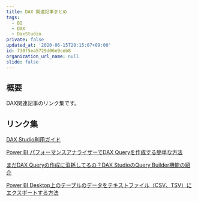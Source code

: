 ```yaml
---
title: DAX 関連記事まとめ
tags:
  - BI
  - DAX
  - DaxStudio
private: false
updated_at: '2020-06-15T20:15:07+09:00'
id: 730f5ea5729d06e9ceb8
organization_url_name: null
slide: false
---
```

## 概要
DAX関連記事のリンク集です。

## リンク集

[DAX Studio利用ガイド](https://qiita.com/ryoma-nagata/items/0a8c5327f51284aced44)


[Power BI パフォーマンスアナライザーでDAX Queryを作成する簡単な方法](https://qiita.com/ryoma-nagata/items/f140e8f01975553ca5cd)

[まだDAX Queryの作成に消耗してるの？DAX StudioのQuery Builder機能の紹介](https://qiita.com/ryoma-nagata/items/6a8eb88990466e382265)



[Power BI Desktop上のテーブルのデータをテキストファイル（CSV、TSV）にエクスポートする方法](https://qiita.com/ryoma-nagata/items/26a9d678a7531c85cfbc)
